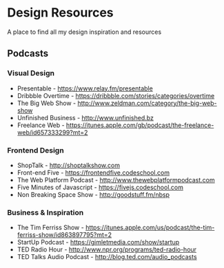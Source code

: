 # Design Resources
A place to find all my design inspiration and resources

## Podcasts

### Visual Design
- Presentable - https://www.relay.fm/presentable
- Dribbble Overtime - https://dribbble.com/stories/categories/overtime
- The Big Web Show - http://www.zeldman.com/category/the-big-web-show
- Unfinished Business - http://www.unfinished.bz
- Freelance Web - https://itunes.apple.com/gb/podcast/the-freelance-web/id657333299?mt=2

### Frontend Design
- ShopTalk - http://shoptalkshow.com
- Front-end Five - https://frontendfive.codeschool.com
- The Web Platform Podcast - http://www.thewebplatformpodcast.com
- Five Minutes of Javascript - https://fivejs.codeschool.com
- Non Breaking Space Show - http://goodstuff.fm/nbsp

### Business & Inspiration
- The Tim Ferriss Show - https://itunes.apple.com/us/podcast/the-tim-ferriss-show/id863897795?mt=2
- StartUp Podcast - https://gimletmedia.com/show/startup
- TED Radio Hour - http://www.npr.org/programs/ted-radio-hour
- TED Talks Audio Podcast - http://blog.ted.com/audio_podcasts


